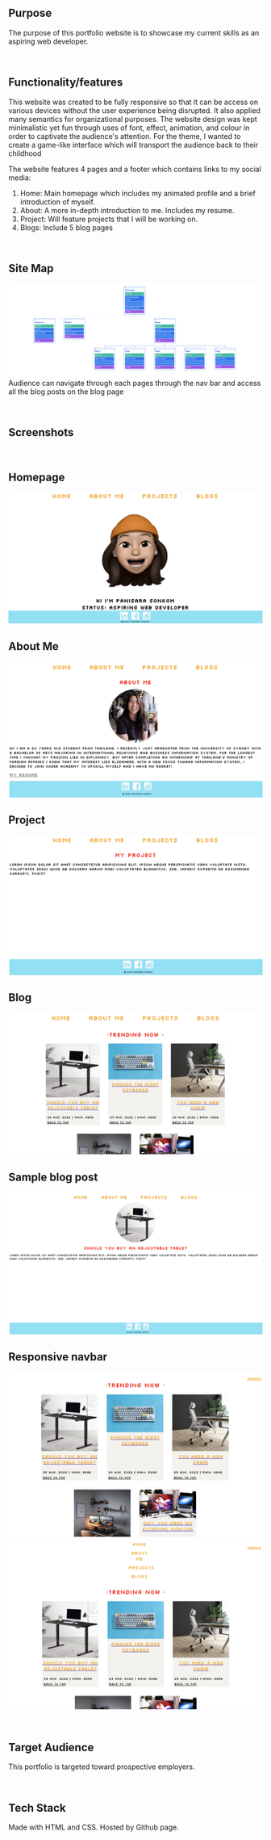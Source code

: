 ## Purpose
The purpose of this portfolio website is to showcase my current skills as an aspiring web developer.

<br>

## Functionality/features
This website was created to be fully responsive so that it can be access on various devices without the user experience being disrupted. It also applied many semantics for organizational purposes. The website design was kept minimalistic yet fun through uses of font, effect, animation, and colour in order to captivate the audience's attention. For the theme, I wanted to create a game-like interface which will transport the audience back to their childhood

The website features 4 pages and a footer which contains links to my social media:
1. Home: Main homepage which includes my animated profile and a brief introduction of myself.
2. About: A more in-depth introduction to me. Includes my resume.
3. Project: Will feature projects that I will be working on.
4. Blogs: Include 5 blog pages

<br>

## Site Map
![image of sitemap](resources/docs/sitemap.png)
Audience can navigate through each pages through the nav bar and access all the blog posts on the blog page

<br>

## Screenshots
<br>

## Homepage
![Image of homepage](Resources/Docs/homepage.png)
## About Me
![Image of about me page](Resources/Docs/about-me-page.png)
## Project
![Image of project page](Resources/Docs/project-page.png)
## Blog
![Image of blog page](Resources/Docs/blog-page.png)
## Sample blog post
![Image of blog post](Resources/Docs/blog-post.png)
## Responsive navbar
![Image of nav bar](Resources/Docs/navbar-smallscreen.png)
![Image of nav bar](Resources/Docs/navbar-smallscreen-full.png)

<br>

## Target Audience
This portfolio is targeted toward prospective employers.

<br>

## Tech Stack
Made with HTML and CSS. Hosted by Github page.